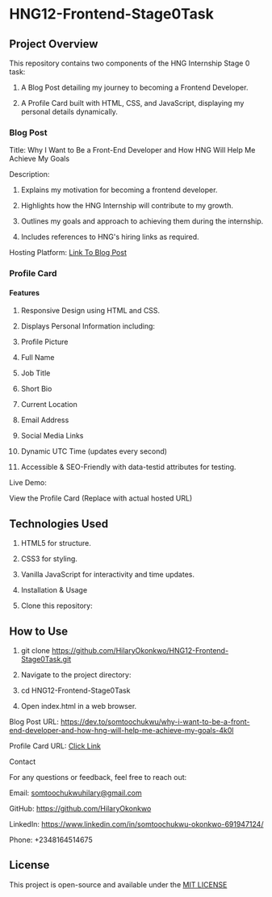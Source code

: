# HNG12-Frontend-Stage0Task

## Project Overview

This repository contains two components of the HNG Internship Stage 0 task:

1. A Blog Post detailing my journey to becoming a Frontend Developer.

2. A Profile Card built with HTML, CSS, and JavaScript, displaying my personal details dynamically.

### Blog Post

Title: Why I Want to Be a Front-End Developer and How HNG Will Help Me Achieve My Goals

Description:

 1. Explains my motivation for becoming a frontend developer.

 2. Highlights how the HNG Internship will contribute to my growth.

 3. Outlines my goals and approach to achieving them during the internship.

 4. Includes references to HNG's hiring links as required.

 Hosting Platform: [Link To Blog Post](https://dev.to/somtoochukwu/why-i-want-to-be-a-front-end-developer-and-how-hng-will-help-me-achieve-my-goals-4k0l)


### Profile Card

 #### Features

 1. Responsive Design using HTML and CSS.

 2. Displays Personal Information including:

 3. Profile Picture

 4. Full Name

 5. Job Title

 6. Short Bio

 7. Current Location

 8. Email Address

 9. Social Media Links

 10. Dynamic UTC Time (updates every second)

 11. Accessible & SEO-Friendly with data-testid attributes for testing.

Live Demo: 

View the Profile Card (Replace with actual hosted URL)

## Technologies Used

 1. HTML5 for structure.

 2. CSS3 for styling.

 3. Vanilla JavaScript for interactivity and time updates.

 4. Installation & Usage

 5. Clone this repository:

## How to Use

 1. git clone https://github.com/HilaryOkonkwo/HNG12-Frontend-Stage0Task.git

 2. Navigate to the project directory:

 3. cd HNG12-Frontend-Stage0Task

 4. Open index.html in a web browser.



Blog Post URL: https://dev.to/somtoochukwu/why-i-want-to-be-a-front-end-developer-and-how-hng-will-help-me-achieve-my-goals-4k0l

Profile Card URL: [Click Link](https://hng-12-frontend-stage0-task.vercel.app/)


Contact

For any questions or feedback, feel free to reach out:

Email: somtoochukwuhilary@gmail.com

GitHub: https://github.com/HilaryOkonkwo

LinkedIn: https://www.linkedin.com/in/somtoochukwu-okonkwo-691947124/

Phone: +2348164514675

## License

This project is open-source and available under the [MIT LICENSE](https://github.com/HilaryOkonkwo/HNG12-Frontend-Stage0Task/blob/main/LICENSE)

